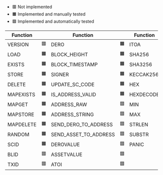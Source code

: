 - 🟥 Not implemented
- 🟧 Implemented and manually tested
- 🟩 Implemented and automatically tested

| Function  |     | Function  |     | Function  |     |
|-----------|----|-----------------------|----|-----------|----|
| VERSION   | 🟥 | DERO                  | 🟧 | ITOA      | 🟥 |
| LOAD      | 🟧 | BLOCK_HEIGHT          | 🟧 | SHA256    | 🟥 |
| EXISTS    | 🟧 | BLOCK_TIMESTAMP       | 🟧 | SHA3256   | 🟥 |
| STORE     | 🟧 | SIGNER                | 🟧 | KECCAK256 | 🟥 |
| DELETE    | 🟧 | UPDATE_SC_CODE        | 🟧 | HEX       | 🟥 |
| MAPEXISTS | 🟧 | IS_ADDRESS_VALID      | 🟧 | HEXDECODE | 🟥 |
| MAPGET    | 🟧 | ADDRESS_RAW           | 🟥 | MIN       | 🟥 |
| MAPSTORE  | 🟧 | ADDRESS_STRING        | 🟥 | MAX       | 🟥 |
| MAPDELETE | 🟧 | SEND_DERO_TO_ADDRESS  | 🟥 | STRLEN    | 🟥 |
| RANDOM    | 🟧 | SEND_ASSET_TO_ADDRESS | 🟥 | SUBSTR    | 🟥 |
| SCID      | 🟧 | DEROVALUE             | 🟥 | PANIC     | 🟥 |
| BLID      | 🟥 | ASSETVALUE            | 🟥 |           | 🟥 |
| TXID      | 🟥 | ATOI                  | 🟥 |           | 🟥 |